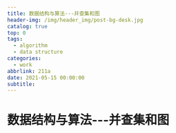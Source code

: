 ```yaml
---
title: 数据结构与算法---并查集和图
header-img: /img/header_img/post-bg-desk.jpg
catalog: true
top: 0
tags:
  - algorithm
  - data structure
categories:
  - work
abbrlink: 211a
date: 2021-05-15 00:00:00
subtitle:
---
```

# 数据结构与算法---并查集和图